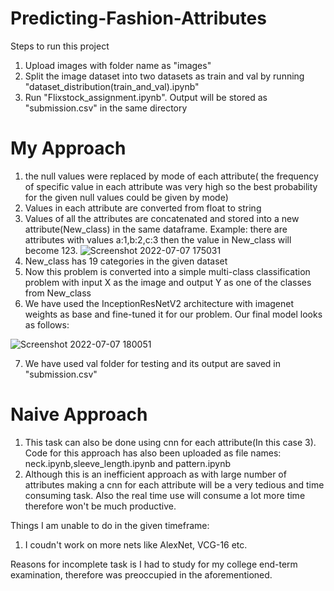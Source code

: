 # Predicting-Fashion-Attributes
Steps to run this project 
1. Upload images with folder name as "images"
2. Split the image dataset into two datasets as train and val by running "dataset_distribution(train_and_val).ipynb"
3. Run "Flixstock_assignment.ipynb".
Output will be stored as "submission.csv" in the same directory

# My Approach
1. the null values were replaced by mode of each attribute( the frequency of specific value in each attribute was very high so the best probability for the given null values could be given by mode)
2. Values in each attribute are converted from float to string
3. Values of all the attributes are concatenated and stored into a new attribute(New_class) in the same dataframe. Example: there are attributes with values a:1,b:2,c:3 then the value in New_class will become 123.
![Screenshot 2022-07-07 175031](https://user-images.githubusercontent.com/51014994/177771811-0900a89b-8b44-4d3d-beec-0a6027205323.png)
4. New_class has 19 categories in the given dataset
5. Now this problem is converted into a simple multi-class classification problem with input X as the image and output Y as one of the classes from New_class
6. We have used the InceptionResNetV2 architecture with imagenet weights as base and fine-tuned it for our problem. Our final model looks as follows:

![Screenshot 2022-07-07 180051](https://user-images.githubusercontent.com/51014994/177773800-4e788cd4-dd58-4408-bd82-15cee712efd8.png)

7. We have used val folder for testing and its output are saved in "submission.csv"

# Naive Approach
1. This task can also be done using cnn for each attribute(In this case 3). Code for this approach has also been uploaded as file names: neck.ipynb,sleeve_length.ipynb and pattern.ipynb
2. Although this is an inefficient approach as with large number of attributes making a cnn for each attribute will be a very tedious and time consuming task. Also the real time use will consume a lot more time therefore won't be much productive.

Things I am unable to do in the given timeframe:
1. I coudn't work on more nets like AlexNet, VCG-16 etc.


Reasons for incomplete task is I had to study for my college end-term examination, therefore was preoccupied in the aforementioned.
